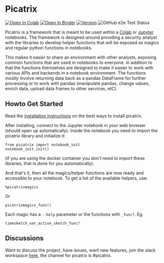 # Picatrix

[![Open In Colab](https://colab.research.google.com/assets/colab-badge.svg)](https://colab.research.google.com/github/google/picatrix/blob/main/notebooks/Quick_Primer_on_Colab_Jupyter.ipynb)
[![Open In Binder](https://mybinder.org/badge_logo.svg)](https://mybinder.org/v2/gh/google/picatrix/main?urlpath=%2Fnotebooks)
[![Version](https://img.shields.io/pypi/v/picatrix.svg)](https://pypi.python.org/pypi/picatrix)
![GitHub e2e Test Status](https://img.shields.io/github/workflow/status/google/picatrix/picatrix-end-to-end?style=for-the-badge)

Picatrix is a framework that is meant to be used within a [Colab](https://colab.research.google.com) or
[Jupyter](https://jupyter.org/) notebooks. The framework is designed around
providing a security analyst with the libraries to develop helper functions
that will be exposed as magics and regular python functions in notebooks.

This makes it easier to share an environment with other analysts, exposing
common functions that are used in notebooks to everyone. In addition to that
the functions themselves are designed to make it easier to work with various
APIs and backends in a notebook environment. The functions mostly involve
returning data back as a pandas DataFrame for further processing or to work
with pandas (manipulate pandas, change values, enrich data, upload data frames
to other services, etC).

## Howto Get Started

Read the [installation instructions](docs/Installation.md) on the best ways
to install picatrix.

After installing, connect to the Jupyter notebook in your web browser (should open
up automatically). Inside the notebook you need to import the picatrix library
and initialize it:

```
from picatrix import notebook_init
notebook_init.init()
```

(if you are using the docker container you don't need to import these libraries,
that is done for you automatically).

And that's it, then all the magics/helper functions are now ready and accessible
to your notebook. To get a list of the available helpers, use:

```
%picatrixmagics
```

Or

```
picatrixmagics_func()
```

Each magic has a `--help` parameter or the functions with `_func?`. Eg.

```
timesketch_set_active_sketch_func?
```

## Discussions

Want to discuss the project, have issues, want new features, join the slack
workspace [here](http://join-open-source-dfir-slack.herokuapp.com/), the
channel for picatrix is #picatrix.
